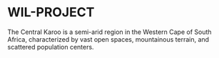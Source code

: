 # WIL-PROJECT
The Central Karoo is a semi-arid region in the Western Cape of South Africa, characterized by vast open spaces, mountainous terrain, and scattered population centers.

